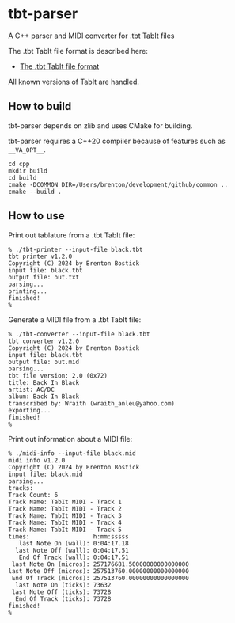 
# tbt-parser
A C++ parser and MIDI converter for .tbt TabIt files

The .tbt TabIt file format is described here:

* [The .tbt TabIt file format](https://github.com/bostick/tabit-file-format)


All known versions of TabIt are handled.


## How to build

tbt-parser depends on zlib and uses CMake for building.

tbt-parser requires a C++20 compiler because of features such as `__VA_OPT__`.

```
cd cpp
mkdir build
cd build
cmake -DCOMMON_DIR=/Users/brenton/development/github/common ..
cmake --build .
```


## How to use

Print out tablature from a .tbt TabIt file:
```
% ./tbt-printer --input-file black.tbt                                                                     
tbt printer v1.2.0
Copyright (C) 2024 by Brenton Bostick
input file: black.tbt
output file: out.txt
parsing...
printing...
finished!
% 
```

Generate a MIDI file from a .tbt TabIt file:
```
% ./tbt-converter --input-file black.tbt 
tbt converter v1.2.0
Copyright (C) 2024 by Brenton Bostick
input file: black.tbt
output file: out.mid
parsing...
tbt file version: 2.0 (0x72)
title: Back In Black
artist: AC/DC
album: Back In Black
transcribed by: Wraith (wraith_anleu@yahoo.com)
exporting...
finished!
% 
```

Print out information about a MIDI file:
```
% ./midi-info --input-file black.mid 
midi info v1.2.0
Copyright (C) 2024 by Brenton Bostick
input file: black.mid
parsing...
tracks:
Track Count: 6
Track Name: TabIt MIDI - Track 1
Track Name: TabIt MIDI - Track 2
Track Name: TabIt MIDI - Track 3
Track Name: TabIt MIDI - Track 4
Track Name: TabIt MIDI - Track 5
times:                  h:mm:sssss
   last Note On (wall): 0:04:17.18
  last Note Off (wall): 0:04:17.51
   End Of Track (wall): 0:04:17.51
 last Note On (micros): 257176681.50000000000000000
last Note Off (micros): 257513760.00000000000000000
 End Of Track (micros): 257513760.00000000000000000
  last Note On (ticks): 73632
 last Note Off (ticks): 73728
  End Of Track (ticks): 73728
finished!
% 
```



